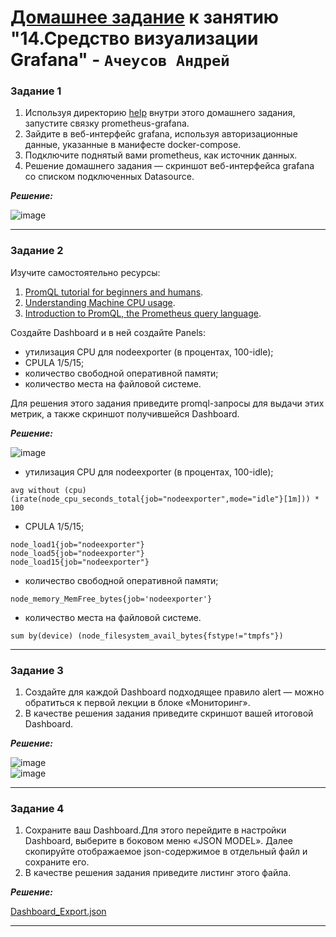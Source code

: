 # [Домашнее задание](https://github.com/netology-code/mnt-homeworks/blob/MNT-video/10-monitoring-03-grafana/README.md) к занятию  "14.Средство визуализации Grafana" - `Ачеусов Андрей`


### Задание 1

1. Используя директорию [help](./help) внутри этого домашнего задания, запустите связку prometheus-grafana.
2. Зайдите в веб-интерфейс grafana, используя авторизационные данные, указанные в манифесте docker-compose.
3. Подключите поднятый вами prometheus, как источник данных.
4. Решение домашнего задания — скриншот веб-интерфейса grafana со списком подключенных Datasource.

***Решение:***  

![image](https://github.com/AndrewAche/HW_ALL/assets/121398221/851741ea-5a5a-4c88-9d91-f4181cec8714)


---


### Задание 2

Изучите самостоятельно ресурсы:

1. [PromQL tutorial for beginners and humans](https://valyala.medium.com/promql-tutorial-for-beginners-9ab455142085).
2. [Understanding Machine CPU usage](https://www.robustperception.io/understanding-machine-cpu-usage).
3. [Introduction to PromQL, the Prometheus query language](https://grafana.com/blog/2020/02/04/introduction-to-promql-the-prometheus-query-language/).

Создайте Dashboard и в ней создайте Panels:

- утилизация CPU для nodeexporter (в процентах, 100-idle);
- CPULA 1/5/15;
- количество свободной оперативной памяти;
- количество места на файловой системе.

Для решения этого задания приведите promql-запросы для выдачи этих метрик, а также скриншот получившейся Dashboard.

***Решение:***  

![image](https://github.com/AndrewAche/HW_ALL/assets/121398221/c01ac3b6-dd94-4ba9-8152-f1e8463b8127)  

- утилизация CPU для nodeexporter (в процентах, 100-idle);
```
avg without (cpu)(irate(node_cpu_seconds_total{job="nodeexporter",mode="idle"}[1m])) * 100
```
- CPULA 1/5/15;
```
node_load1{job="nodeexporter"}
node_load5{job="nodeexporter"}
node_load15{job="nodeexporter"}
```
- количество свободной оперативной памяти;
```
node_memory_MemFree_bytes{job='nodeexporter'}
```
- количество места на файловой системе.
```
sum by(device) (node_filesystem_avail_bytes{fstype!="tmpfs"})
```

---


### Задание 3

1. Создайте для каждой Dashboard подходящее правило alert — можно обратиться к первой лекции в блоке «Мониторинг».
2. В качестве решения задания приведите скриншот вашей итоговой Dashboard.

***Решение:***  

![image](https://github.com/AndrewAche/HW_ALL/assets/121398221/2b2eca7e-cbac-4366-b8e6-45b659245b31)  
![image](https://github.com/AndrewAche/HW_ALL/assets/121398221/25bc6070-58c9-47ec-8b4d-dc85ff916adf)  


---


### Задание 4

1. Сохраните ваш Dashboard.Для этого перейдите в настройки Dashboard, выберите в боковом меню «JSON MODEL». Далее скопируйте отображаемое json-содержимое в отдельный файл и сохраните его.
2. В качестве решения задания приведите листинг этого файла.

***Решение:***  

[Dashboard_Export.json]()

---



